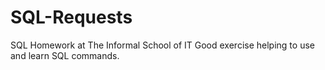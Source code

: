 # SQL-Requests
SQL Homework at The Informal School of IT
Good exercise helping to use and learn SQL commands.
